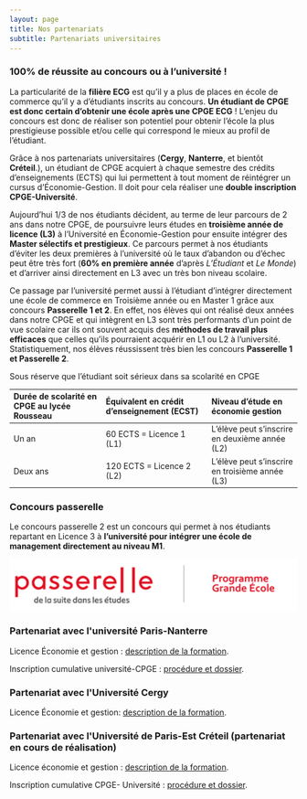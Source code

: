 ```yaml
---
layout: page
title: Nos partenariats
subtitle: Partenariats universitaires
---
```


### 100% de réussite au concours ou à l’université ! ###

La particularité de la **filière ECG** est qu’il y a plus de places en école de commerce qu’il y a d’étudiants inscrits au concours. **Un étudiant de CPGE est donc certain d’obtenir une école après une CPGE ECG** ! L’enjeu du concours est donc de réaliser son potentiel pour obtenir l’école la plus prestigieuse possible et/ou celle qui correspond le mieux au profil de l’étudiant.

Grâce à nos partenariats universitaires (**Cergy**, **Nanterre**, et bientôt **Créteil**.), un étudiant de CPGE acquiert à chaque semestre des crédits d’enseignements (ECTS) qui lui permettent à tout moment de réintégrer un cursus d’Économie-Gestion. Il doit pour cela réaliser une **double inscription CPGE-Université**.

Aujourd’hui 1/3 de nos étudiants décident, au terme de leur parcours de 2 ans dans notre CPGE, de poursuivre leurs études en **troisième année de licence (L3)** à l’Université en Économie-Gestion pour ensuite intégrer des **Master sélectifs et prestigieux**. Ce parcours permet à nos étudiants d’éviter les deux premières à l’université où le taux d’abandon ou d’échec peut être très fort (**60% en première année** d’après *L’Étudiant* et *Le Monde*) et d’arriver ainsi directement en L3 avec un très bon niveau scolaire.

Ce passage par l’université permet aussi à l’étudiant d’intégrer directement une école de commerce en Troisième année ou en Master 1 grâce aux concours **Passerelle 1 et 2**. En effet, nos élèves qui ont réalisé deux années dans notre CPGE et qui intègrent en L3 sont très performants d’un point de vue scolaire car ils ont souvent acquis des **méthodes de travail plus efficaces** que celles qu’ils pourraient acquérir en L1 ou L2 à l’université.  Statistiquement, nos élèves réussissent très bien les concours **Passerelle 1 et Passerelle 2**. 

Sous réserve que l’étudiant soit sérieux dans sa scolarité en CPGE 

| **Durée de scolarité en CPGE au lycée Rousseau** | **Équivalent en crédit d’enseignement (ECST)**| **Niveau d’étude en économie gestion** |
| :------ |:--- | :--- |
| Un an | 60 ECTS = Licence 1 (L1) | L’élève peut s’inscrire en deuxième année (L2) |
| Deux ans | 120 ECTS = Licence 2 (L2) | L’élève peut s’inscrire en troisième année (L3) |

### Concours passerelle ###

Le concours passerelle 2 est un concours qui permet à nos étudiants repartant en Licence 3 à **l’université pour intégrer une école de management directement au niveau M1**.

[![image passerelle](assets/img/passerelle.png)](https://grande-ecole.passerelle-esc.com/)

### Partenariat avec l'université Paris-Nanterre ###

Licence Économie et gestion : [description de la formation](https://www.parisnanterre.fr/offre-de-formation-2019-2020/licence-droit-economie-gestion-br-mention-economie-et-gestion-br-parcours-economie-249907.kjsp?RH=1574956048104).

Inscription cumulative université-CPGE : [procédure et dossier](https://candidatures-inscriptions.parisnanterre.fr/dossier-d-inscription-cumulative-1ere-ou-2e-annee-non-cube--969032.kjsp?RH=1588860316234).

### Partenariat avec l'Université Cergy ###

Licence Économie et gestion: [description de la formation](https://www.u-cergy.fr/fr/ufr-economie-et-gestion.html).

### Partenariat avec l'Université de Paris-Est Créteil (partenariat en cours de réalisation) ###

Licence économie et gestion : [description de la formation](https://www.u-pec.fr/fr/formation/niveau-l/licence-economie-et-gestion).

Inscription cumulative CPGE- Université : [procédure et dossier](https://www.u-pec.fr/fr/etudiant-e/candidature-et-inscriptions/inscription-des-etudiant-e-s-de-classe-preparatoire-aux-grandes-ecoles).

